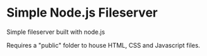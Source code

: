 # Simple Node.js Fileserver

Simple fileserver built with node.js

Requires a "public" folder to house HTML, CSS and Javascript files.
